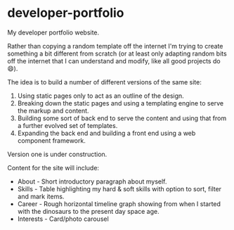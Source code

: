 # developer-portfolio
My developer portfolio website.

Rather than copying a random template off the internet I'm trying to create something a bit different from scratch (or at least 
only adapting random bits off the internet that I can understand and modify, like all good projects do 😄).

The idea is to build a number of different versions of the same site:

1. Using static pages only to act as an outline of the design. 
2. Breaking down the static pages and using a templating engine to serve the markup and content.
3. Building some sort of back end to serve the content and using that from a further evolved set of templates.
4. Expanding the back end and building a front end using a web component framework.

Version one is under construction.

Content for the site will include:

- About - Short introductory paragraph about myself.
- Skills - Table highlighting my hard & soft skills with option to sort, filter and mark items.
- Career - Rough horizontal timeline graph showing from when I started with the dinosaurs to the present day space age.
- Interests - Card/photo carousel
